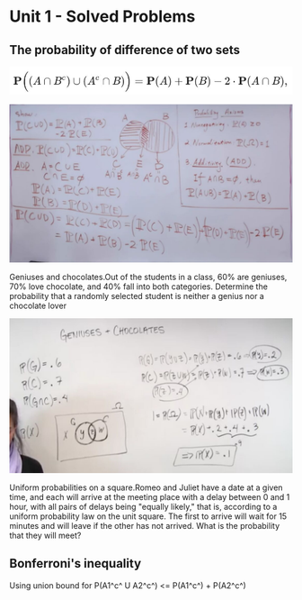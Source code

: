 # Unit 1 - Solved Problems

## The probability of difference of two sets

![image](../../../media/Intro-Syllabus_Unit-1-Solved-Problems-image1.jpg)

![image](../../../media/Intro-Syllabus_Unit-1-Solved-Problems-image2.jpg)

Geniuses and chocolates.Out of the students in a class, 60% are geniuses, 70% love chocolate, and 40% fall into both categories. Determine the probability that a randomly selected student is neither a genius nor a chocolate lover

![image](../../../media/Intro-Syllabus_Unit-1-Solved-Problems-image3.jpg)

Uniform probabilities on a square.Romeo and Juliet have a date at a given time, and each will arrive at the meeting place with a delay between 0 and 1 hour, with all pairs of delays being "equally likely," that is, according to a uniform probability law on the unit square. The first to arrive will wait for 15 minutes and will leave if the other has not arrived. What is the probability that they will meet?

## Bonferroni's inequality

Using union bound for P(A1^c^ U A2^c^) <= P(A1^c^) + P(A2^c^)
